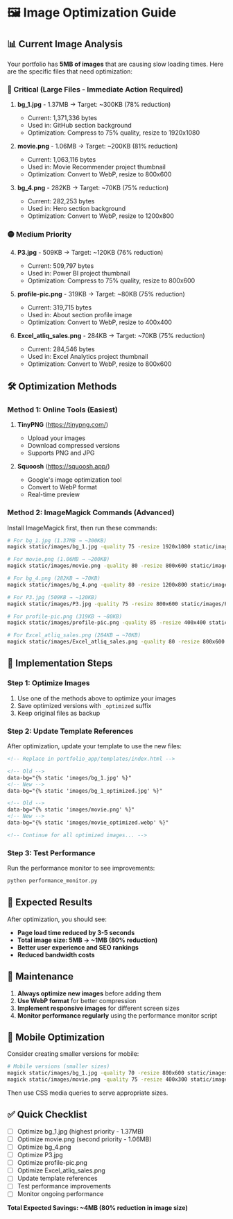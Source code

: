 # 🖼️ Image Optimization Guide

## 📊 Current Image Analysis

Your portfolio has **5MB of images** that are causing slow loading times. Here are the specific files that need optimization:

### 🔴 Critical (Large Files - Immediate Action Required)

1. **bg_1.jpg** - 1.37MB → Target: ~300KB (78% reduction)
   - Current: 1,371,336 bytes
   - Used in: GitHub section background
   - Optimization: Compress to 75% quality, resize to 1920x1080

2. **movie.png** - 1.06MB → Target: ~200KB (81% reduction)
   - Current: 1,063,116 bytes
   - Used in: Movie Recommender project thumbnail
   - Optimization: Convert to WebP, resize to 800x600

3. **bg_4.png** - 282KB → Target: ~70KB (75% reduction)
   - Current: 282,253 bytes
   - Used in: Hero section background
   - Optimization: Convert to WebP, resize to 1200x800

### 🟡 Medium Priority

4. **P3.jpg** - 509KB → Target: ~120KB (76% reduction)
   - Current: 509,797 bytes
   - Used in: Power BI project thumbnail
   - Optimization: Compress to 75% quality, resize to 800x600

5. **profile-pic.png** - 319KB → Target: ~80KB (75% reduction)
   - Current: 319,715 bytes
   - Used in: About section profile image
   - Optimization: Convert to WebP, resize to 400x400

6. **Excel_atliq_sales.png** - 284KB → Target: ~70KB (75% reduction)
   - Current: 284,546 bytes
   - Used in: Excel Analytics project thumbnail
   - Optimization: Convert to WebP, resize to 800x600

## 🛠️ Optimization Methods

### Method 1: Online Tools (Easiest)
1. **TinyPNG** (https://tinypng.com/)
   - Upload your images
   - Download compressed versions
   - Supports PNG and JPG

2. **Squoosh** (https://squoosh.app/)
   - Google's image optimization tool
   - Convert to WebP format
   - Real-time preview

### Method 2: ImageMagick Commands (Advanced)

Install ImageMagick first, then run these commands:

```bash
# For bg_1.jpg (1.37MB → ~300KB)
magick static/images/bg_1.jpg -quality 75 -resize 1920x1080 static/images/bg_1_optimized.jpg

# For movie.png (1.06MB → ~200KB)
magick static/images/movie.png -quality 80 -resize 800x600 static/images/movie_optimized.webp

# For bg_4.png (282KB → ~70KB)
magick static/images/bg_4.png -quality 80 -resize 1200x800 static/images/bg_4_optimized.webp

# For P3.jpg (509KB → ~120KB)
magick static/images/P3.jpg -quality 75 -resize 800x600 static/images/P3_optimized.webp

# For profile-pic.png (319KB → ~80KB)
magick static/images/profile-pic.png -quality 85 -resize 400x400 static/images/profile-pic_optimized.webp

# For Excel_atliq_sales.png (284KB → ~70KB)
magick static/images/Excel_atliq_sales.png -quality 80 -resize 800x600 static/images/Excel_atliq_sales_optimized.webp
```

## 📝 Implementation Steps

### Step 1: Optimize Images
1. Use one of the methods above to optimize your images
2. Save optimized versions with `_optimized` suffix
3. Keep original files as backup

### Step 2: Update Template References
After optimization, update your template to use the new files:

```html
<!-- Replace in portfolio_app/templates/index.html -->

<!-- Old -->
data-bg="{% static 'images/bg_1.jpg' %}"
<!-- New -->
data-bg="{% static 'images/bg_1_optimized.jpg' %}"

<!-- Old -->
data-bg="{% static 'images/movie.png' %}"
<!-- New -->
data-bg="{% static 'images/movie_optimized.webp' %}"

<!-- Continue for all optimized images... -->
```

### Step 3: Test Performance
Run the performance monitor to see improvements:
```bash
python performance_monitor.py
```

## 🎯 Expected Results

After optimization, you should see:
- **Page load time reduced by 3-5 seconds**
- **Total image size: 5MB → ~1MB (80% reduction)**
- **Better user experience and SEO rankings**
- **Reduced bandwidth costs**

## 🔄 Maintenance

1. **Always optimize new images** before adding them
2. **Use WebP format** for better compression
3. **Implement responsive images** for different screen sizes
4. **Monitor performance regularly** using the performance monitor script

## 📱 Mobile Optimization

Consider creating smaller versions for mobile:
```bash
# Mobile versions (smaller sizes)
magick static/images/bg_1.jpg -quality 70 -resize 800x600 static/images/bg_1_mobile.jpg
magick static/images/movie.png -quality 75 -resize 400x300 static/images/movie_mobile.webp
```

Then use CSS media queries to serve appropriate sizes.

## ✅ Quick Checklist

- [ ] Optimize bg_1.jpg (highest priority - 1.37MB)
- [ ] Optimize movie.png (second priority - 1.06MB)
- [ ] Optimize bg_4.png
- [ ] Optimize P3.jpg
- [ ] Optimize profile-pic.png
- [ ] Optimize Excel_atliq_sales.png
- [ ] Update template references
- [ ] Test performance improvements
- [ ] Monitor ongoing performance

**Total Expected Savings: ~4MB (80% reduction in image size)**